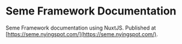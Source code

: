 # Seme Framework Documentation

Seme Framework documentation using NuxtJS. Published at [https://seme.nyingspot.com/](https://seme.nyingspot.com/).
